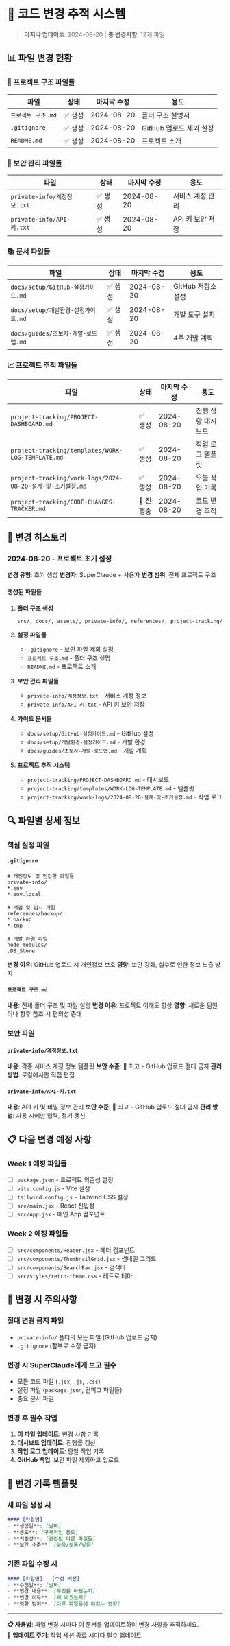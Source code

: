 # 🔧 코드 변경 추적 시스템

> **마지막 업데이트**: 2024-08-20 | **총 변경사항**: 12개 파일

## 📊 파일 변경 현황

### 📁 프로젝트 구조 파일들
| 파일 | 상태 | 마지막 수정 | 용도 |
|------|------|-------------|------|
| `프로젝트 구조.md` | ✅ 생성 | 2024-08-20 | 폴더 구조 설명서 |
| `.gitignore` | ✅ 생성 | 2024-08-20 | GitHub 업로드 제외 설정 |
| `README.md` | ✅ 생성 | 2024-08-20 | 프로젝트 소개 |

### 🔐 보안 관리 파일들
| 파일 | 상태 | 마지막 수정 | 용도 |
|------|------|-------------|------|
| `private-info/계정정보.txt` | ✅ 생성 | 2024-08-20 | 서비스 계정 관리 |
| `private-info/API-키.txt` | ✅ 생성 | 2024-08-20 | API 키 보안 저장 |

### 📚 문서 파일들
| 파일 | 상태 | 마지막 수정 | 용도 |
|------|------|-------------|------|
| `docs/setup/GitHub-설정가이드.md` | ✅ 생성 | 2024-08-20 | GitHub 저장소 설정 |
| `docs/setup/개발환경-설정가이드.md` | ✅ 생성 | 2024-08-20 | 개발 도구 설치 |
| `docs/guides/초보자-개발-로드맵.md` | ✅ 생성 | 2024-08-20 | 4주 개발 계획 |

### 📈 프로젝트 추적 파일들
| 파일 | 상태 | 마지막 수정 | 용도 |
|------|------|-------------|------|
| `project-tracking/PROJECT-DASHBOARD.md` | ✅ 생성 | 2024-08-20 | 진행 상황 대시보드 |
| `project-tracking/templates/WORK-LOG-TEMPLATE.md` | ✅ 생성 | 2024-08-20 | 작업 로그 템플릿 |
| `project-tracking/work-logs/2024-08-20-설계-및-초기설정.md` | ✅ 생성 | 2024-08-20 | 오늘 작업 기록 |
| `project-tracking/CODE-CHANGES-TRACKER.md` | 🔄 진행중 | 2024-08-20 | 코드 변경 추적 |

## 🔄 변경 히스토리

### 2024-08-20 - 프로젝트 초기 설정
**변경 유형**: 초기 생성
**변경자**: SuperClaude + 사용자
**변경 범위**: 전체 프로젝트 구조

#### 생성된 파일들
1. **폴더 구조 생성**
   ```
   src/, docs/, assets/, private-info/, references/, project-tracking/
   ```

2. **설정 파일들**
   - `.gitignore` - 보안 파일 제외 설정
   - `프로젝트 구조.md` - 폴더 구조 설명
   - `README.md` - 프로젝트 소개

3. **보안 관리 파일들**
   - `private-info/계정정보.txt` - 서비스 계정 정보
   - `private-info/API-키.txt` - API 키 보안 저장

4. **가이드 문서들**
   - `docs/setup/GitHub-설정가이드.md` - GitHub 설정
   - `docs/setup/개발환경-설정가이드.md` - 개발 환경
   - `docs/guides/초보자-개발-로드맵.md` - 개발 계획

5. **프로젝트 추적 시스템**
   - `project-tracking/PROJECT-DASHBOARD.md` - 대시보드
   - `project-tracking/templates/WORK-LOG-TEMPLATE.md` - 템플릿
   - `project-tracking/work-logs/2024-08-20-설계-및-초기설정.md` - 작업 로그

## 🔍 파일별 상세 정보

### 핵심 설정 파일

#### `.gitignore`
```gitignore
# 개인정보 및 민감한 파일들
private-info/
*.env
*.env.local

# 백업 및 임시 파일
references/backup/
*.backup
*.tmp

# 개발 환경 파일
node_modules/
.DS_Store
```
**변경 이유**: GitHub 업로드 시 개인정보 보호
**영향**: 보안 강화, 실수로 인한 정보 노출 방지

#### `프로젝트 구조.md`
**내용**: 전체 폴더 구조 및 파일 설명
**변경 이유**: 프로젝트 이해도 향상
**영향**: 새로운 팀원이나 향후 참조 시 편의성 증대

### 보안 파일

#### `private-info/계정정보.txt`
**내용**: 각종 서비스 계정 정보 템플릿
**보안 수준**: 🔴 최고 - GitHub 업로드 절대 금지
**관리 방법**: 로컬에서만 직접 편집

#### `private-info/API-키.txt`
**내용**: API 키 및 비밀 정보 관리
**보안 수준**: 🔴 최고 - GitHub 업로드 절대 금지
**관리 방법**: 사용 시에만 입력, 정기 갱신

## 📋 다음 변경 예정 사항

### Week 1 예정 파일들
- [ ] `package.json` - 프로젝트 의존성 설정
- [ ] `vite.config.js` - Vite 설정
- [ ] `tailwind.config.js` - Tailwind CSS 설정
- [ ] `src/main.jsx` - React 진입점
- [ ] `src/App.jsx` - 메인 App 컴포넌트

### Week 2 예정 파일들
- [ ] `src/components/Header.jsx` - 헤더 컴포넌트
- [ ] `src/components/ThumbnailGrid.jsx` - 썸네일 그리드
- [ ] `src/components/SearchBar.jsx` - 검색바
- [ ] `src/styles/retro-theme.css` - 레트로 테마

## 🚨 변경 시 주의사항

### 절대 변경 금지 파일
- `private-info/` 폴더의 모든 파일 (GitHub 업로드 금지)
- `.gitignore` (함부로 수정 금지)

### 변경 시 SuperClaude에게 보고 필수
- 모든 코드 파일 (`.jsx`, `.js`, `.css`)
- 설정 파일 (`package.json`, 컨피그 파일들)
- 중요 문서 파일

### 변경 후 필수 작업
1. **이 파일 업데이트**: 변경 사항 기록
2. **대시보드 업데이트**: 진행률 갱신
3. **작업 로그 업데이트**: 당일 작업 기록
4. **GitHub 백업**: 보안 파일 제외하고 업로드

## 📝 변경 기록 템플릿

### 새 파일 생성 시
```markdown
#### [파일명]
- **생성일**: [날짜]
- **용도**: [구체적인 용도]
- **의존성**: [관련된 다른 파일들]
- **보안 수준**: [높음/보통/낮음]
```

### 기존 파일 수정 시
```markdown
#### [파일명] - [수정 버전]
- **수정일**: [날짜]
- **변경 내용**: [무엇을 바꿨는지]
- **변경 이유**: [왜 바꿨는지]
- **영향 범위**: [다른 파일들에 미치는 영향]
```

---

**📋 사용법**: 파일 변경 시마다 이 문서를 업데이트하여 변경 사항을 추적하세요.  
**🔄 업데이트 주기**: 작업 세션 종료 시마다 필수 업데이트